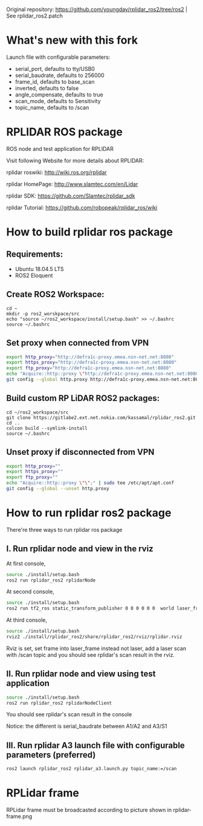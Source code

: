 Original repository: https://github.com/youngday/rplidar_ros2/tree/ros2 | See rplidar_ros2.patch

# What's new with this fork

Launch file with configurable parameters:

- serial_port, defaults to tty/USB0
- serial_baudrate, defaults to 256000
- frame_id, defaults to base_scan
- inverted, defaults to false
- angle_compensate, defaults to true
- scan_mode, defaults to Sensitivity
- topic_name, defaults to /scan

RPLIDAR ROS package
=====================================================================

ROS node and test application for RPLIDAR

Visit following Website for more details about RPLIDAR:

rplidar roswiki: http://wiki.ros.org/rplidar

rplidar HomePage:   http://www.slamtec.com/en/Lidar

rplidar SDK: https://github.com/Slamtec/rplidar_sdk

rplidar Tutorial:  https://github.com/robopeak/rplidar_ros/wiki

How to build rplidar ros package
=====================================================================

## Requirements:

- Ubuntu 18.04.5 LTS
- ROS2 Eloquent

## Create ROS2 Workspace:

```shell
cd ~
mkdir -p ros2_worskpace/src
echo "source ~/ros2_workspace/install/setup.bash" >> ~/.bashrc
source ~/.bashrc
```

## Set proxy when connected from VPN

```bash
export http_proxy="http://defra1c-proxy.emea.nsn-net.net:8080"
export https_proxy="http://defra1c-proxy.emea.nsn-net.net:8080"
export ftp_proxy="http://defra1c-proxy.emea.nsn-net.net:8080"
echo "Acquire::http::proxy \"http://defra1c-proxy.emea.nsn-net.net:8080/\";" | sudo tee /etc/apt/apt.conf
git config --global http.proxy http://defra1c-proxy.emea.nsn-net.net:8080
```

## Build custom RP LiDAR ROS2 packages:

```shell
cd ~/ros2_workspace/src
git clone https://gitlabe2.ext.net.nokia.com/kassamal/rplidar_ros2.git
cd ..
colcon build --symlink-install
source ~/.bashrc
```

## Unset proxy if disconnected from VPN

```bash
export http_proxy=""
export https_proxy=""
export ftp_proxy=""
echo "Acquire::http::proxy \"\";" | sudo tee /etc/apt/apt.conf
git config --global --unset http.proxy
```

How to run rplidar ros2 package
=====================================================================
There're three ways to run rplidar ros package

I. Run rplidar node and view in the rviz
------------------------------------------------------------
At first console,
```bash
source ./install/setup.bash
ros2 run rplidar_ros2 rplidarNode 
```
At second console,
```bash
source ./install/setup.bash
ros2 run tf2_ros static_transform_publisher 0 0 0 0 0 0  world laser_frame  
```
At third console,
```bash
source ./install/setup.bash
rviz2 ./install/rplidar_ros2/share/rplidar_ros2/rviz/rplidar.rviz
```
Rviz is set, set frame into laser_frame instead not laser, add a laser scan with /scan topic and you should see rplidar's scan result in the rviz.

II. Run rplidar node and view using test application
------------------------------------------------------------
```bash
source ./install/setup.bash
ros2 run rplidar_ros2 rplidarNodeClient 
```
You should see rplidar's scan result in the console

Notice: the different is serial_baudrate between A1/A2 and A3/S1

III. Run rplidar A3 launch file with configurable parameters (preferred)
------------------------------------------------------------
```bash
ros2 launch rplidar_ros2 rplidar_a3.launch.py topic_name:=/scan
```

RPLidar frame
=====================================================================
RPLidar frame must be broadcasted according to picture shown in rplidar-frame.png
